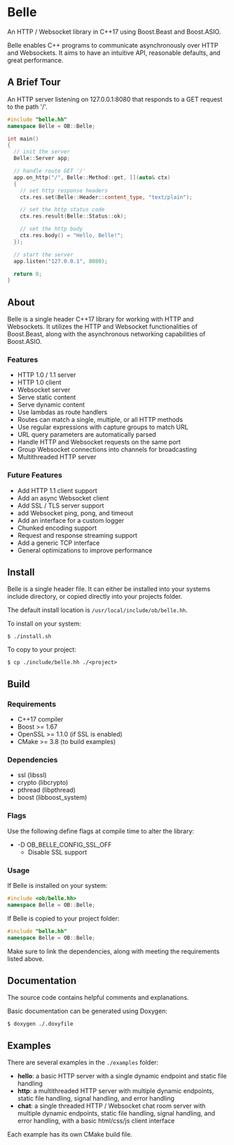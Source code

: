 # Belle
An HTTP / Websocket library in C++17 using Boost.Beast and Boost.ASIO.

Belle enables C++ programs to communicate asynchronously over HTTP and Websockets.
It aims to have an intuitive API, reasonable defaults, and great performance.

## A Brief Tour
An HTTP server listening on 127.0.0.1:8080
that responds to a GET request to the path '/'.
```cpp
#include "belle.hh"
namespace Belle = OB::Belle;

int main()
{
  // init the server
  Belle::Server app;

  // handle route GET '/'
  app.on_http("/", Belle::Method::get, [](auto& ctx)
  {
    // set http response headers
    ctx.res.set(Belle::Header::content_type, "text/plain");

    // set the http status code
    ctx.res.result(Belle::Status::ok);

    // set the http body
    ctx.res.body() = "Hello, Belle!";
  });

  // start the server
  app.listen("127.0.0.1", 8080);

  return 0;
}
```

## About
Belle is a single header C++17 library for working with HTTP and Websockets.
It utilizes the HTTP and Websocket functionalities of Boost.Beast,
along with the asynchronous networking capabilities of Boost.ASIO.

### Features
* HTTP 1.0 / 1.1 server
* HTTP 1.0 client
* Websocket server
* Serve static content
* Serve dynamic content
* Use lambdas as route handlers
* Routes can match a single, multiple, or all HTTP methods
* Use regular expressions with capture groups to match URL
* URL query parameters are automatically parsed
* Handle HTTP and Websocket requests on the same port
* Group Websocket connections into channels for broadcasting
* Multithreaded HTTP server

### Future Features
* Add HTTP 1.1 client support
* Add an async Websocket client
* Add SSL / TLS server support
* add Websocket ping, pong, and timeout
* Add an interface for a custom logger
* Chunked encoding support
* Request and response streaming support
* Add a generic TCP interface
* General optimizations to improve performance

## Install
Belle is a single header file.
It can either be installed into your systems include directory,
or copied directly into your projects folder.

The default install location is `/usr/local/include/ob/belle.hh`.

To install on your system:
```
$ ./install.sh
```

To copy to your project:
```
$ cp ./include/belle.hh ./<project>
```

## Build
### Requirements
* C++17 compiler
* Boost >= 1.67
* OpenSSL >= 1.1.0 (if SSL is enabled)
* CMake >= 3.8 (to build examples)

### Dependencies
* ssl (libssl)
* crypto (libcrypto)
* pthread (libpthread)
* boost (libboost_system)

### Flags
Use the following define flags at compile time to alter the library:
* -D OB_BELLE_CONFIG_SSL_OFF
  * Disable SSL support

### Usage
If Belle is installed on your system:
```cpp
#include <ob/belle.hh>
namespace Belle = OB::Belle;
```

If Belle is copied to your project folder:
```cpp
#include "belle.hh"
namespace Belle = OB::Belle;
```

Make sure to link the dependencies, along with meeting the requirements listed above.

## Documentation
The source code contains helpful comments and explanations.

Basic documentation can be generated using Doxygen:
```
$ doxygen ./.doxyfile
```

## Examples

There are several examples in the `./examples` folder:
* __hello__: a basic HTTP server with a single dynamic endpoint and static file handling
* __http__: a multithreaded HTTP server with multiple dynamic endpoints, static file handling, signal handling, and error handling
* __chat__: a single threaded HTTP / Websocket chat room server with multiple dynamic endpoints, static file handling, signal handling, and error handling, with a basic html/css/js client interface

Each example has its own CMake build file.

